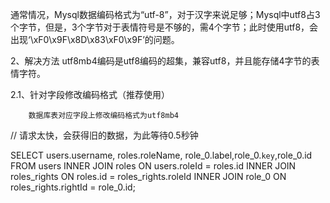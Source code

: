 通常情况，Mysql数据编码格式为“utf-8”，对于汉字来说足够；Mysql中utf8占3个字节，但是，3个字节对于表情符号是不够的，需4个字节；此时使用utf8，会出现‘\xF0\x9F\x8D\x83\xF0\x9F’的问题。

2、解决方法
        utf8mb4编码是utf8编码的超集，兼容utf8，并且能存储4字节的表情字符。 

2.1、针对字段修改编码格式（推荐使用）

        数据库表对应字段上修改编码格式为utf8mb4



// 请求太快，会获得旧的数据，为此等待0.5秒钟



SELECT users.username, roles.roleName, role_0.label,role_0.`key`,role_0.id
FROM users
INNER JOIN roles ON users.roleId = roles.id
INNER JOIN roles_rights ON roles.id = roles_rights.roleId
INNER JOIN role_0 ON roles_rights.rightId = role_0.id;


